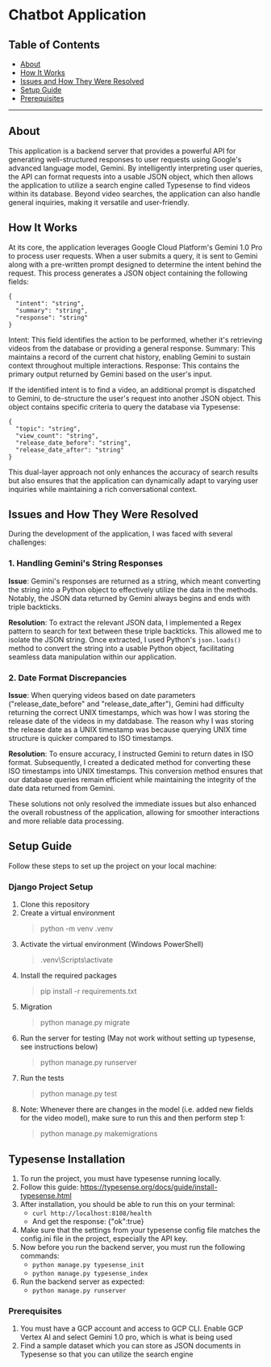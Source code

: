 # Chatbot Application

## Table of Contents

- [About](#about)
- [How It Works](#how-it-works)
- [Issues and How They Were Resolved](#issues-and-how-they-were-resolved)
- [Setup Guide](#setup-guide)
- [Prerequisites](#prerequisites)

---

## About

This application is a backend server that provides a powerful API for generating well-structured responses to user requests using Google's advanced language model, Gemini. By intelligently interpreting user queries, the API can format requests into a usable JSON object, which then allows the application to utilize a search engine called Typesense to find videos within its database. Beyond video searches, the application can also handle general inquiries, making it versatile and user-friendly.


## How It Works

At its core, the application leverages Google Cloud Platform's Gemini 1.0 Pro to process user requests. When a user submits a query, it is sent to Gemini along with a pre-written prompt designed to determine the intent behind the request. This process generates a JSON object containing the following fields:

```
{
  "intent": "string",
  "summary": "string",
  "response": "string"
}
```

Intent: This field identifies the action to be performed, whether it's retrieving videos from the database or providing a general response.
Summary: This maintains a record of the current chat history, enabling Gemini to sustain context throughout multiple interactions.
Response: This contains the primary output returned by Gemini based on the user's input.

If the identified intent is to find a video, an additional prompt is dispatched to Gemini, to de-structure the user's request into another JSON object. This object contains specific criteria to query the database via Typesense:

```
{
  "topic": "string",
  "view_count": "string",
  "release_date_before": "string",
  "release_date_after": "string"
}
```

This dual-layer approach not only enhances the accuracy of search results but also ensures that the application can dynamically adapt to varying user inquiries while maintaining a rich conversational context.


## Issues and How They Were Resolved

During the development of the application, I was faced with several challenges:

### 1. Handling Gemini's String Responses

**Issue**: Gemini's responses are returned as a string, which meant converting the string into a Python object to effectively utilize the data in the methods. Notably, the JSON data returned by Gemini always begins and ends with triple backticks.

**Resolution**: To extract the relevant JSON data, I implemented a Regex pattern to search for text between these triple backticks. This allowed me to isolate the JSON string. Once extracted, I used Python's `json.loads()` method to convert the string into a usable Python object, facilitating seamless data manipulation within our application.

### 2. Date Format Discrepancies

**Issue**: When querying videos based on date parameters ("release_date_before" and "release_date_after"), Gemini had difficulty returning the correct UNIX timestamps, which was how I was storing the release date of the videos in my datdabase. The reason why I was storing the release date as a UNIX timestamp was because querying UNIX time structure is quicker compared to ISO timestamps.

**Resolution**: To ensure accuracy, I instructed Gemini to return dates in ISO format. Subsequently, I created a dedicated method for converting these ISO timestamps into UNIX timestamps. This conversion method ensures that our database queries remain efficient while maintaining the integrity of the date data returned from Gemini.

These solutions not only resolved the immediate issues but also enhanced the overall robustness of the application, allowing for smoother interactions and more reliable data processing.


## Setup Guide

Follow these steps to set up the project on your local machine:

### Django Project Setup
1. Clone this repository
2. Create a virtual environment
    > python -m venv .venv
3. Activate the virtual environment (Windows PowerShell)
    > .venv\Scripts\activate
4. Install the required packages
    > pip install -r requirements.txt
5. Migration
    > python manage.py migrate
6. Run the server for testing (May not work without setting up typesense, see instructions below)
    > python manage.py runserver
7. Run the tests
    > python manage.py test
8. Note: Whenever there are changes in the model (i.e. added new fields for the video model), make sure to run this and then perform step 1:
    > python manage.py makemigrations

## Typesense Installation
1. To run the project, you must have typesense running locally. 
2. Follow this guide: https://typesense.org/docs/guide/install-typesense.html
3. After installation, you should be able to run this on your terminal:
   - ```curl http://localhost:8108/health```
   - And get the response: {"ok":true}
4. Make sure that the settings from your typesense config file matches the config.ini file in the project, especially the API key.
5. Now before you run the backend server, you must run the following commands:
   - ```python manage.py typesense_init```
   - ```python manage.py typesense_index```
6. Run the backend server as expected:
   - ```python manage.py runserver```
   

### Prerequisites

1. You must have a GCP account and access to GCP CLI. Enable GCP Vertex AI and select Gemini 1.0 pro, which is what is being used
2. Find a sample dataset which you can store as JSON documents in Typesense so that you can utilize the search engine


